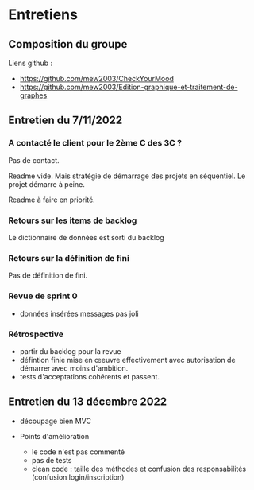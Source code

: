 # Entretiens

## Composition du groupe

Liens github :

- https://github.com/mew2003/CheckYourMood
- https://github.com/mew2003/Edition-graphique-et-traitement-de-graphes

## Entretien du 7/11/2022

### A contacté le client pour le 2ème C des 3C ?

Pas de contact.

Readme vide.
Mais stratégie de démarrage des projets en séquentiel.
Le projet démarre à peine.

Readme à faire en priorité.

### Retours sur les items de backlog

Le dictionnaire de données est sorti du backlog

### Retours sur la définition de fini

Pas de définition de fini.

### Revue de sprint 0

- données insérées messages pas joli

### Rétrospective
- partir du backlog pour la revue
- défintion finie mise en œeuvre effectivement avec autorisation de démarrer avec moins d'ambition.
- tests d'acceptations cohérents et passent.

## Entretien du 13 décembre 2022

- découpage bien MVC

- Points d'amélioration
    - le code n'est pas commenté
    - pas de tests
    - clean code : taille des méthodes et confusion des responsabilités (confusion login/inscription)